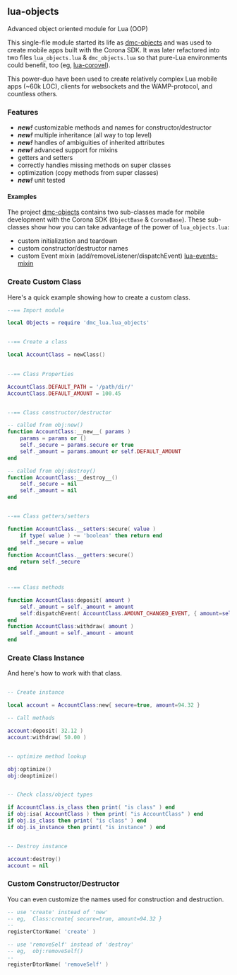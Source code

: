 ## lua-objects ##

Advanced object oriented module for Lua (OOP)

This single-file module started its life as [dmc-objects](https://github.com/dmccuskey/dmc-objects) and was used to create mobile apps built with the Corona SDK. It was later refactored into two files `lua_objects.lua` & `dmc_objects.lua` so that pure-Lua environments could benefit, too (eg, [lua-corovel](https://github.com/dmccuskey/lua-corovel)).

This power-duo have been used to create relatively complex Lua mobile apps (~60k LOC), clients for websockets and the WAMP-protocol, and countless others.


### Features ###

* **_new!_** customizable methods and names for constructor/destructor
* **_new!_** multiple inheritance (all way to top level)
* **_new!_** handles of ambiguities of inherited attributes
* **_new!_** advanced support for mixins
* getters and setters
* correctly handles missing methods on super classes
* optimization (copy methods from super classes)
* **_new!_** unit tested


#### Examples ####

The project [dmc-objects](https://github.com/dmccuskey/dmc-objects) contains two sub-classes made for mobile development with the Corona SDK (`ObjectBase` & `CoronaBase`). These sub-classes show how you can take advantage of the power of `lua_objects.lua`:

* custom initialization and teardown
* custom constructor/destructor names
* custom Event mixin (add/removeListener/dispatchEvent) [lua-events-mixin](https://github.com/dmccuskey/lua-events-mixin)


### Create Custom Class ###

Here's a quick example showing how to create a custom class.

```lua
--== Import module

local Objects = require 'dmc_lua.lua_objects'


--== Create a class

local AccountClass = newClass()
 

--== Class Properties

AccountClass.DEFAULT_PATH = '/path/dir/'
AccountClass.DEFAULT_AMOUNT = 100.45


--== Class constructor/destructor

-- called from obj:new()
function AccountClass:__new__( params )
	params = params or {}
	self._secure = params.secure or true 
	self._amount = params.amount or self.DEFAULT_AMOUNT 
end

-- called from obj:destroy()
function AccountClass:__destroy__()
	self._secure = nil 
	self._amount = nil 
end


--== Class getters/setters

function AccountClass.__setters:secure( value )
	if type( value ) ~= 'boolean' then return end 
	self._secure = value
end
function AccountClass.__getters:secure()
	return self._secure
end


--== Class methods

function AccountClass:deposit( amount )
	self._amount = self._amount + amount
	self:dispatchEvent( AccountClass.AMOUNT_CHANGED_EVENT, { amount=self._amount } )
end
function AccountClass:withdraw( amount )
	self._amount = self._amount - amount
end

```


### Create Class Instance ###

And here's how to work with that class.

```lua

-- Create instance

local account = AccountClass:new{ secure=true, amount=94.32 }

-- Call methods

account:deposit( 32.12 )
account:withdraw( 50.00 )


-- optimize method lookup

obj:optimize()
obj:deoptimize()


-- Check class/object types 

if AccountClass.is_class then print( "is class" ) end 
if obj:isa( AccountClass ) then print( "is AccountClass" ) end 
if obj.is_class then print( "is class" ) end 
if obj.is_instance then print( "is instance" ) end 


-- Destroy instance

account:destroy()
account = nil 

```


### Custom Constructor/Destructor ###

You can even customize the names used for construction and destruction.

```lua
-- use 'create' instead of 'new'
-- eg,  Class:create{ secure=true, amount=94.32 }
--
registerCtorName( 'create' )

-- use 'removeSelf' instead of 'destroy'
-- eg,  obj:removeSelf()
--
registerDtorName( 'removeSelf' )

```
